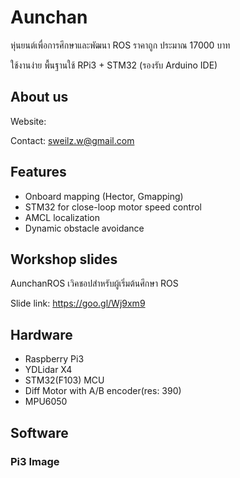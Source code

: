 # Aunchan
หุ่นยนต์เพื่อการศึกษาและพัฒนา ROS ราคาถูก ประมาณ 17000 บาท

ใช้งานง่าย พื้นฐานใช้ RPi3 + STM32 (รองรับ Arduino IDE)


## About us
Website: 

Contact: sweilz.w@gmail.com


## Features

* Onboard mapping (Hector, Gmapping)
* STM32 for close-loop motor speed control
* AMCL localization
* Dynamic obstacle avoidance

## Workshop slides

AunchanROS เวิคชอปสำหรับผู้เริ่มต้นศึกษา ROS

Slide link: <https://goo.gl/Wj9xm9>

## Hardware

* Raspberry Pi3
* YDLidar X4
* STM32(F103) MCU
* Diff Motor with A/B encoder(res: 390)
* MPU6050

## Software
### Pi3 Image
